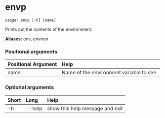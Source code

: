 <!-- THIS PART OF THIS FILE IS AUTOGENERATED. DO NOT MODIFY IT. See scripts/generate-docs.sh -->
# envp

```text
usage: envp [-h] [name]

```

Prints out the contents of the environment.

**Aliases:** env, environ
### Positional arguments

|Positional Argument|Help|
| :--- | :--- |
|name|Name of the environment variable to see.|

### Optional arguments

|Short|Long|Help|
| :--- | :--- | :--- |
|-h|--help|show this help message and exit|

<!-- END OF AUTOGENERATED PART. Do not modify this line or the line below, they mark the end of the auto-generated part of the file. If you want to extend the documentation in a way which cannot easily be done by adding to the command help description, write below the following line. -->
<!-- ------------\>8---- ----\>8---- ----\>8------------ -->
